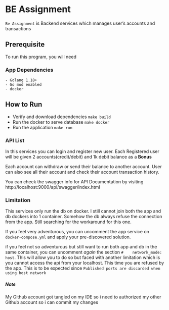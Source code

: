 # BE Assignment

`Be Assignment` is Backend services which manages user’s accounts and transactions

## Prerequisite

To run this program, you will need

### App Dependencies

```$xslt
- Golang 1.18+
- Go mod enabled
- docker
```

## How to Run

- Verify and download dependencies `make build`
- Run the docker to serve database `make docker`
- Run the application `make run`


### API List

In this services you can login and register new user.
Each Registered user will be given 2 accounts(credit/debit) and 1k debit balance as a **Bonus**

Each account can withdraw or send their balance to another account. 
User can also see all their account and check their account transaction history.

You can check the swagger info for API Documentation by visiting
http://localhost:9000/api/swagger/index.html


### Limitation

This services only run the db on docker. I still cannot join both the app and db dockers into 1 container.
Somehow the db always refuse the connection from the app. Still searching for the workaround for this one.

If you feel very adventurous, you can uncomment the app service on `docker-compose.yml` 
and apply your pre-discovered solution.

if you feel not so adventurous but still want to run both app and db in the same container, 
you can uncomment _again_ the section 
`#    network_mode: host`. This will allow you to do so but faced with another limitation 
which is you cannot access the api from your localhost. This time you are refused by the app. 
This is to be expected since `Published ports are discarded when using host network`

##### Note
My Github account got tangled on my IDE so i need to authorized my other Github account so i can commit my changes